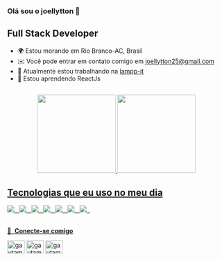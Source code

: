 ### Olá sou o joellytton 👋

Full Stack Developer
-------------

* 🌍  Estou morando em Rio Branco-AC, Brasil
* ✉️   Você pode entrar em contato comigo em [joellytton25@gmail.com](mailto:joellytton25@gmail.com)
* 🚀  Atualmente estou trabalhando na [lampp-it](https://www.lampp-it.com.br/)
* 🧠  Estou aprendendo ReactJs
##

<div align="center">
  <a href="https://github.com/joellytton">
  <img height="180em" src="https://github-readme-stats-joellytton.vercel.app/api?username=joellytton&show_icons=true&theme=transparent&include_all_commits=true&count_private=true"/>
  <img height="180em" src="https://github-readme-stats-joellytton.vercel.app/api/top-langs/?username=joellytton&layout=compact&langs_count=7&theme=transparent"/>
</div>


## Tecnologias que eu uso no meu dia
<div style="display: inline_block">
<img src="https://img.shields.io/badge/HTML-239120?style=for-the-badge&logo=html5&logoColor=white"> &nbsp; 
<img src="https://img.shields.io/badge/JavaScript-323330?style=for-the-badge&logo=javascript&logoColor=F7DF1E"> &nbsp; 
<img src="https://img.shields.io/badge/PHP-777BB4?style=for-the-badge&logo=php&logoColor=white"> &nbsp; 
<img src="https://img.shields.io/badge/Java-ED8B00?style=for-the-badge&logo=java&logoColor=white"> &nbsp;
<img src="https://img.shields.io/badge/Laravel-FF2D20?style=for-the-badge&logo=laravel&logoColor=white"> &nbsp;
<img src="https://img.shields.io/badge/Oracle-F80000?style=for-the-badge&logo=oracle&logoColor=black"> &nbsp;
<img src="https://img.shields.io/badge/Linux-FCC624?style=for-the-badge&logo=linux&logoColor=black"> &nbsp;
</div><br/>

 🔗 &nbsp;**Conecte-se comigo**
<p align="left">
<a href="https://dev.to/joellytton" target="_blank"><img align="center" src="https://cdn.jsdelivr.net/npm/simple-icons@3.0.1/icons/dev-dot-to.svg" alt="gautamkrishnar" height="30" width="40" /></a>
<a href="https://linkedin.com/in/joellytton-mendonça-a46471b4" target="_blank"><img align="center" src="https://raw.githubusercontent.com/rahuldkjain/github-profile-readme-generator/master/src/images/icons/Social/linked-in-alt.svg" alt="gautamkrishnar" height="30" width="40" /></a>
<a href="https://www.instagram.com/joellyttonnogueira/" target="_blank"><img align="center" src="https://raw.githubusercontent.com/rahuldkjain/github-profile-readme-generator/master/src/images/icons/Social/instagram.svg" alt="gautamkrishnar" height="30" width="40" /></a>
